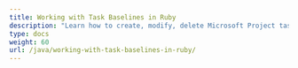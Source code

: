 ```yaml
---
title: Working with Task Baselines in Ruby
description: "Learn how to create, modify, delete Microsoft Project task baselines using Aspose.Tasks Java for Ruby."
type: docs
weight: 60
url: /java/working-with-task-baselines-in-ruby/
---
```

